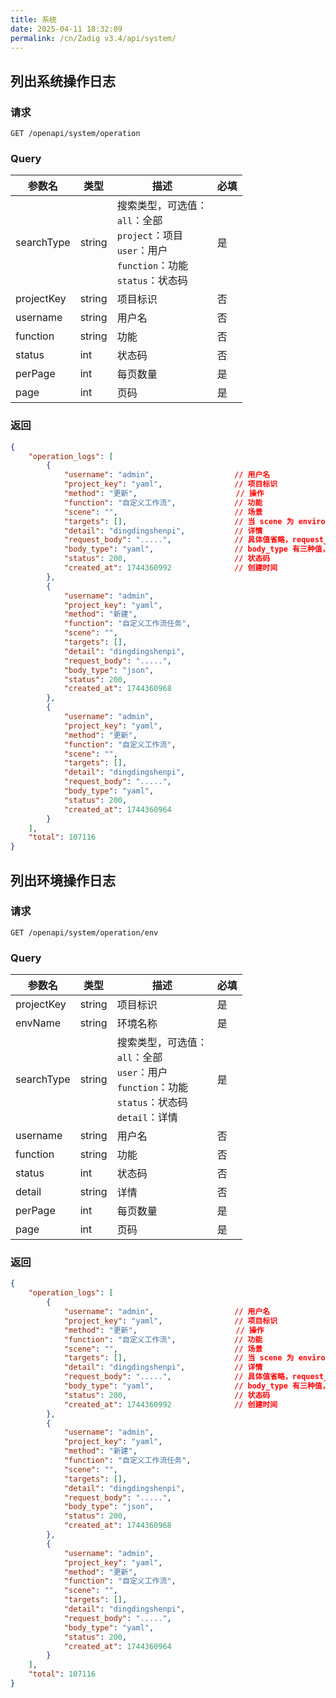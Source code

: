 ```yaml
---
title: 系统
date: 2025-04-11 18:32:09
permalink: /cn/Zadig v3.4/api/system/
---
```


## 列出系统操作日志

### 请求

```
GET /openapi/system/operation
```

### Query

| 参数名     | 类型   | 描述                                                                                                         | 必填 |
| ---------- | ------ | ------------------------------------------------------------------------------------------------------------ | ---- |
| searchType | string | 搜索类型，可选值：<br>`all`：全部<br>`project`：项目<br>`user`：用户<br>`function`：功能<br>`status`：状态码 | 是   | 是 |
| projectKey | string | 项目标识                                                                                                     | 否   |
| username   | string | 用户名                                                                                                       | 否   |
| function   | string | 功能                                                                                                         | 否   |
| status     | int    | 状态码                                                                                                       | 否   |
| perPage    | int    | 每页数量                                                                                                     | 是   |
| page       | int    | 页码                                                                                                         | 是   |

### 返回

```json
{
    "operation_logs": [
        {
            "username": "admin",                  // 用户名
            "project_key": "yaml",                // 项目标识
            "method": "更新",                      // 操作
            "function": "自定义工作流",             // 功能
            "scene": "",                          // 场景
            "targets": [],                        // 当 scene 为 environment 时，targets 为环境名称列表
            "detail": "dingdingshenpi",           // 详情
            "request_body": ".....",              // 具体值省略，request_body类型可能为 json 或 yaml
            "body_type": "yaml",                  // body_type 有三种值，""、"json"、"yaml"，老数据可能为空
            "status": 200,                        // 状态码
            "created_at": 1744360992              // 创建时间
        },
        {
            "username": "admin",
            "project_key": "yaml",
            "method": "新建",
            "function": "自定义工作流任务",
            "scene": "",
            "targets": [],
            "detail": "dingdingshenpi",
            "request_body": ".....",
            "body_type": "json",
            "status": 200,
            "created_at": 1744360968
        },
        {
            "username": "admin",
            "project_key": "yaml",
            "method": "更新",
            "function": "自定义工作流",
            "scene": "",
            "targets": [],
            "detail": "dingdingshenpi",
            "request_body": ".....",
            "body_type": "yaml",
            "status": 200,
            "created_at": 1744360964
        }
    ],
    "total": 107116
}
```

## 列出环境操作日志

###  请求

```
GET /openapi/system/operation/env
```

### Query

| 参数名     | 类型   | 描述                                                                                                        | 必填 |
| ---------- | ------ | ----------------------------------------------------------------------------------------------------------- | ---- |
| projectKey | string | 项目标识                                                                                                    | 是   |
| envName    | string | 环境名称                                                                                                    | 是   |
| searchType | string | 搜索类型，可选值：<br>`all`：全部<br>`user`：用户<br>`function`：功能<br>`status`：状态码<br>`detail`：详情 | 是   |
| username   | string | 用户名                                                                                                      | 否   |
| function   | string | 功能                                                                                                        | 否   |
| status     | int    | 状态码                                                                                                      | 否   |
| detail     | string | 详情                                                                                                        | 否   |
| perPage    | int    | 每页数量                                                                                                    | 是   |
| page       | int    | 页码                                                                                                        | 是   |

### 返回

```json
{
    "operation_logs": [
        {
            "username": "admin",                  // 用户名
            "project_key": "yaml",                // 项目标识
            "method": "更新",                      // 操作
            "function": "自定义工作流",             // 功能
            "scene": "",                          // 场景
            "targets": [],                        // 当 scene 为 environment 时，targets 为环境名称列表
            "detail": "dingdingshenpi",           // 详情
            "request_body": ".....",              // 具体值省略，request_body类型可能为 json 或 yaml
            "body_type": "yaml",                  // body_type 有三种值，""、"json"、"yaml"，老数据可能为空
            "status": 200,                        // 状态码
            "created_at": 1744360992              // 创建时间
        },
        {
            "username": "admin",
            "project_key": "yaml",
            "method": "新建",
            "function": "自定义工作流任务",
            "scene": "",
            "targets": [],
            "detail": "dingdingshenpi",
            "request_body": ".....",
            "body_type": "json",
            "status": 200,
            "created_at": 1744360968
        },
        {
            "username": "admin",
            "project_key": "yaml",
            "method": "更新",
            "function": "自定义工作流",
            "scene": "",
            "targets": [],
            "detail": "dingdingshenpi",
            "request_body": ".....",
            "body_type": "yaml",
            "status": 200,
            "created_at": 1744360964
        }
    ],
    "total": 107116
}
```
